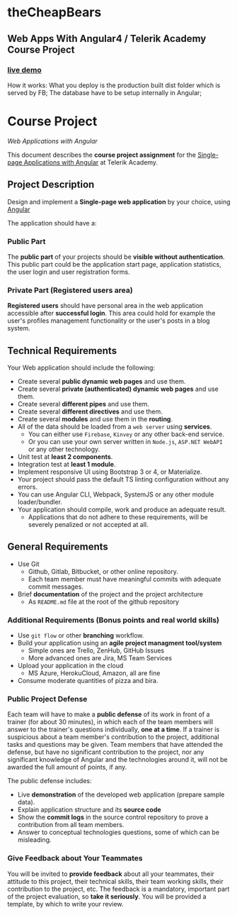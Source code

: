 # theCheapBears
  ## Web Apps With Angular4 / Telerik Academy Course Project
  ### [live demo](https://thecheapbearsproject.firebaseapp.com/)

How it works:
  What you deploy is the production built dist folder which is served by FB;
  The database have to be setup internally in Angular;

# Course Project
_Web Applications with Angular_

This document describes the **course project assignment** for the [Single-page Applications with Angular](telerikacademy.com/courses/courses/Details/441) at Telerik Academy.

## Project Description

Design and implement a **Single-page web application** by your choice, using [Angular](https://angular.io/)

The application should have a:

### Public Part

The **public part** of your projects should be **visible without authentication**. This public part could be the application start page, application statistics, the user login and user registration forms.

### Private Part (Registered users area)

**Registered users** should have personal area in the web application accessible after **successful login**. This area could hold for example the user's profiles management functionality or the user's posts in a blog system.

## Technical Requirements

Your Web application should include the following:

- Create several **public dynamic web pages** and use them.
- Create several **private (authenticated) dynamic web pages** and use them.
- Create several **different pipes** and use them.
- Create several **different directives** and use them.
- Create several **modules** and use them in the **routing**.
- All of the data should be loaded from a `web server` using **services**.
  - You can either use `Firebase`, `Kinvey` or any other back-end service.
  - Or you can use your own server written in `Node.js`, `ASP.NET WebAPI` or any other technology.
- Unit test at **least 2 components**.
- Integration test at **least 1 module**.
- Implement responsive UI using Bootstrap 3 or 4, or Materialize.
- Your project should pass the default TS linting configuration without any errors.
- You can use Angular CLI, Webpack, SystemJS or any other module loader/bundler.
- Your application should compile, work and produce an adequate result.
    - Applications that do not adhere to these requirements, will be severely penalized or not accepted at all.

##  General Requirements

- Use Git
  - Github, Gitlab, Bitbucket, or other online repository.
  - Each team member must have meaningful commits with adequate commit messages.
- Brief **documentation** of the project and the project architecture
  - As `README.md` file at the root of the github repository

### Additional Requirements (Bonus points and real world skills)

- Use `git flow` or other **branching** workflow.
- Build your application using an **agile project managment tool/system**
    - Simple ones are Trello, ZenHub, GitHub Issues
    - More advanced ones are Jira, MS Team Services
- Upload your application in the cloud
  - MS Azure, HerokuCloud, Amazon, all are fine
- Consume moderate quantities of pizza and bira.

### Public Project Defense

Each team will have to make a **public defense** of its work in front of a trainer (for about 30 minutes), in which each of the team members will answer to the trainer's questions individually, **one at a time**. If a trainer is suspicious about a team member's contribution to the project, additional tasks and questions may be given. Team members that have attended the defense, but have no significant contribution to the project, nor any significant knowledge of Angular and the technologies around it, will not be awarded the full amount of points, if any.

The public defense includes:

- Live **demonstration** of the developed web application (prepare sample data).
- Explain application structure and its **source code**
- Show the **commit logs** in the source control repository to prove a contribution from all team members.
- Answer to conceptual technologies questions, some of which can be misleading.

### Give Feedback about Your Teammates

You will be invited to **provide feedback** about all your teammates, their attitude to this project, their technical skills, their team working skills, their contribution to the project, etc. The feedback is a mandatory, important part of the project evaluation, so **take it seriously**. You will be provided a template, by which to write your review.

